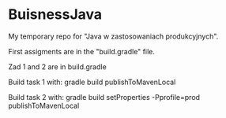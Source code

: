 # BuisnessJava
My temporary repo for "Java w zastosowaniach produkcyjnych". 


First assigments are in the "build.gradle" file. 

Zad 1 and 2 are in build.gradle

Build task 1 with:
gradle build publishToMavenLocal

Build task 2 with:
gradle build setProperties -Pprofile=prod publishToMavenLocal


